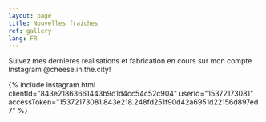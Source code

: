 ```yaml
---
layout: page
title: Nouvelles fraiches
ref: gallery
lang: FR
---
```


Suivez mes dernieres realisations et fabrication en cours sur mon compte Instagram @cheese.in.the.city!

{% include instagram.html clientId="843e21863661443b9d1d4cc54c52c904" userId="15372173081" accessToken="15372173081.843e218.248fd251f90d42a6951d22156d897ed7" %}